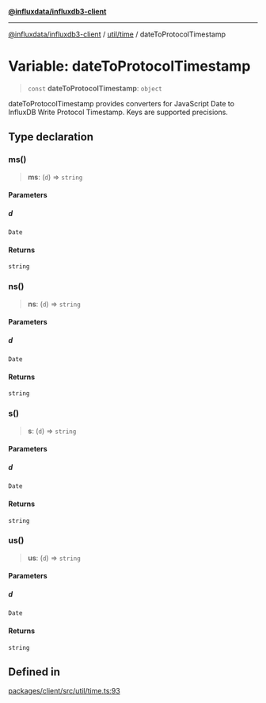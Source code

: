 [**@influxdata/influxdb3-client**](../../../index.md)

***

[@influxdata/influxdb3-client](../../../modules.md) / [util/time](../index.md) / dateToProtocolTimestamp

# Variable: dateToProtocolTimestamp

> `const` **dateToProtocolTimestamp**: `object`

dateToProtocolTimestamp provides converters for JavaScript Date to InfluxDB Write Protocol Timestamp. Keys are supported precisions.

## Type declaration

### ms()

> **ms**: (`d`) => `string`

#### Parameters

##### d

`Date`

#### Returns

`string`

### ns()

> **ns**: (`d`) => `string`

#### Parameters

##### d

`Date`

#### Returns

`string`

### s()

> **s**: (`d`) => `string`

#### Parameters

##### d

`Date`

#### Returns

`string`

### us()

> **us**: (`d`) => `string`

#### Parameters

##### d

`Date`

#### Returns

`string`

## Defined in

[packages/client/src/util/time.ts:93](https://github.com/InfluxCommunity/influxdb3-js/blob/6328be2232de5032f7226e569b6b0154d8900f73/packages/client/src/util/time.ts#L93)
